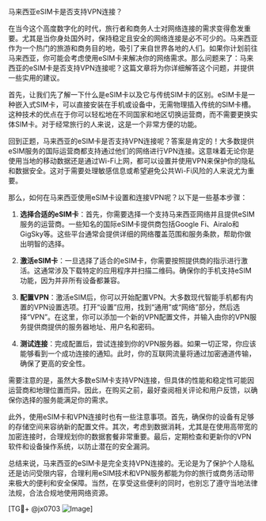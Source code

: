 马来西亚eSIM卡是否支持VPN连接？

在当今这个高度数字化的时代，旅行者和商务人士对网络连接的需求变得愈发重要。尤其是当你身处国外时，保持稳定且安全的网络连接是必不可少的。马来西亚作为一个热门的旅游和商务目的地，吸引了来自世界各地的人们。如果你计划前往马来西亚，你可能会考虑使用eSIM卡来解决你的网络需求。那么问题来了：马来西亚的eSIM卡是否支持VPN连接呢？这篇文章将为你详细解答这个问题，并提供一些实用的建议。

首先，让我们先了解一下什么是eSIM卡以及它与传统SIM卡的区别。eSIM卡是一种嵌入式SIM卡，可以直接安装在手机或设备中，无需物理插入传统的SIM卡槽。这种技术的优点在于你可以轻松地在不同国家和地区切换运营商，而不需要更换实体SIM卡。对于经常旅行的人来说，这是一个非常方便的功能。

回到正题，马来西亚的eSIM卡是否支持VPN连接呢？答案是肯定的！大多数提供eSIM服务的国际运营商都支持通过他们的网络进行VPN连接。这意味着无论你是使用当地的移动数据还是通过Wi-Fi上网，都可以设置并使用VPN来保护你的隐私和数据安全。这对于需要处理敏感信息或希望避免公共Wi-Fi风险的人来说尤为重要。

那么，如何在马来西亚使用eSIM卡设置和连接VPN呢？以下是一些基本步骤：

1. **选择合适的eSIM卡**：首先，你需要选择一个支持马来西亚网络并且提供eSIM服务的运营商。一些知名的国际eSIM卡提供商包括Google Fi、Airalo和GigSky等。这些平台通常会提供详细的网络覆盖范围和服务条款，帮助你做出明智的选择。

2. **激活eSIM卡**：一旦选择了适合的eSIM卡，你需要按照提供商的指示进行激活。这通常涉及下载特定的应用程序并扫描二维码。确保你的手机支持eSIM功能，因为并非所有设备都兼容。

3. **配置VPN**：激活eSIM后，你可以开始配置VPN。大多数现代智能手机都有内置的VPN设置选项。打开“设置”应用，找到“通用”或“网络”部分，然后选择“VPN”。在这里，你可以添加一个新的VPN配置文件，并输入由你的VPN服务提供商提供的服务器地址、用户名和密码。

4. **测试连接**：完成配置后，尝试连接到你的VPN服务器。如果一切正常，你应该能够看到一个成功连接的通知。此时，你的互联网流量将通过加密通道传输，确保了更高的安全性。

需要注意的是，虽然大多数eSIM卡支持VPN连接，但具体的性能和稳定性可能因运营商和地理位置而异。因此，在购买之前，最好查阅相关评论和用户反馈，以确保你选择的服务能满足你的需求。

此外，使用eSIM卡和VPN连接时也有一些注意事项。首先，确保你的设备有足够的存储空间来容纳新的配置文件。其次，考虑到数据消耗，尤其是在使用高带宽的加密连接时，合理规划你的数据套餐非常重要。最后，定期检查和更新你的VPN软件和设备操作系统，以防止潜在的安全漏洞。

总结来说，马来西亚的eSIM卡是完全支持VPN连接的。无论是为了保护个人隐私还是访问受限内容，合理利用eSIM技术和VPN服务都能为你的旅行或商务活动带来极大的便利和安全保障。当然，在享受这些便利的同时，也别忘了遵守当地法律法规，合法合规地使用网络资源。

[TG💪+ @jx0703 ![Image](https://github.com/user-attachments/assets/dbca1d08-cadb-493c-b0ec-ad6f7a83f270)]
